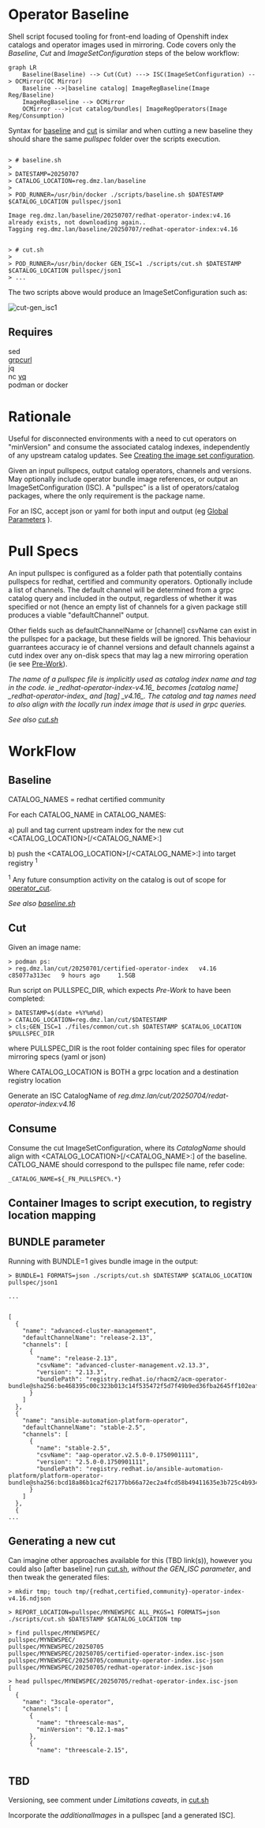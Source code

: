
# Operator Baseline

Shell script focused tooling for front-end loading of Openshift index catalogs and operator images used in mirroring. Code covers only the _Baseline_, _Cut_ and _ImageSetConfiguration_ steps of the below workflow:

```mermaid
graph LR
    Baseline(Baseline) --> Cut(Cut) ---> ISC(ImageSetConfiguration) --> OCMirror(OC Mirror)
    Baseline -->|baseline catalog| ImageRegBaseline(Image Reg/Baseline)
    ImageRegBaseline --> OCMirror
    OCMirror --->|cut catalog/bundles| ImageRegOperators(Image Reg/Consumption)
```

Syntax for [baseline](./scripts/baseline.sh) and [cut](./scripts/cut.sh) is similar and when cutting a new baseline they should share the same _pullspec_ folder over the scripts execution.

```

> # baseline.sh
>
> DATESTAMP=20250707
> CATALOG_LOCATION=reg.dmz.lan/baseline
>
> POD_RUNNER=/usr/bin/docker ./scripts/baseline.sh $DATESTAMP $CATALOG_LOCATION pullspec/json1

Image reg.dmz.lan/baseline/20250707/redhat-operator-index:v4.16 already exists, not downloading again..
Tagging reg.dmz.lan/baseline/20250707/redhat-operator-index:v4.16


> # cut.sh
>
> POD_RUNNER=/usr/bin/docker GEN_ISC=1 ./scripts/cut.sh $DATESTAMP $CATALOG_LOCATION pullspec/json1
> ...

```

The two scripts above would produce an ImageSetConfiguration such as:

![cut-gen_isc1](./images/cut-gen_isc1.png)

## Requires

sed  
[grpcurl](https://github.com/fullstorydev/grpcurl)  
jq  
nc
[yq](https://github.com/mikefarah/yq)  
podman or docker

# Rationale 

Useful for disconnected environments with a need to cut operators on "minVersion" and consume the associated catalog indexes, independently of any upstream catalog updates. See [Creating the image set configuration](https://docs.redhat.com/en/documentation/openshift_container_platform/4.18/html/disconnected_environments/mirroring-in-disconnected-environments#oc-mirror-building-image-set-config-v2_about-installing-oc-mirror-v2).

Given an input pullspecs, output catalog operators, channels and versions. May optionally include operator bundle image references, or output an ImageSetConfiguration (ISC). A "pullspec" is a list of operators/catalog packages, where the only requirement is the package name. 

For an ISC, accept json or yaml for both input and output (eg [Global Parameters](./scripts/cut.sh) ). 

# Pull Specs

An input pullspec is configured as a folder path that potentially contains pullspecs for redhat, certified and community operators. Optionally include a list of channels. The default channel will be determined from a grpc catalog query and included in the output, regardless of whether it was specified or not (hence an empty list of channels for a given package still produces a viable "defaultChannel" output. 

Other fields such as defaultChannelName or [channel] csvName can exist in the pullspec for a package, but these fields will be ignored. This behaviour guarrantees accuracy ie of channel versions and default channels against a cutd index over any on-disk specs that may lag a new mirroring operation (ie see [Pre-Work](#Pre-Work)).

_The name of a pullspec file is implicitly used as catalog index name and tag in the code. ie \_redhat-operator-index-v4.16\_ becomes [catalog name] \_redhat-operator-index\_ and [tag] \_v4.16\_. The catalog and tag names need to also align with the locally run index image that is used in grpc queries._

_See also [cut.sh](./scripts/cut.sh)_

# WorkFlow

## Baseline

 CATALOG_NAMES = redhat certified community

 For each CATALOG_NAME in CATALOG_NAMES:

   a) pull and tag current upstream index for the new cut <CATALOG_LOCATION>[/<CATALOG_NAME>:<VERSION>]

   b) push the <CATALOG_LOCATION>[/<CATALOG_NAME>:<VERSION>] into target registry <sup>1</sup>

<sup>1</sup> Any future consumption activity on the catalog is out of scope for [operator_cut](https://github.com/damobrisbane/operator_cut).

_See also [baseline.sh](./scripts/baseline.sh)_

## Cut

Given an image name:

```
> podman ps:
> reg.dmz.lan/cut/20250701/certified-operator-index   v4.16     c85077a313ec   9 hours ago     1.5GB
```

Run script on PULLSPEC_DIR, which expects _Pre-Work_ to have been completed:

```     
> DATESTAMP=$(date +%Y%m%d)
> CATALOG_LOCATION=reg.dmz.lan/cut/$DATESTAMP
> cls;GEN_ISC=1 ./files/common/cut.sh $DATESTAMP $CATALOG_LOCATION $PULLSPEC_DIR
```
where PULLSPEC_DIR is the root folder containing spec files for operator mirroring specs (yaml or json)

Where CATALOG_LOCATION is BOTH a grpc location and a destination registry location

Generate an ISC CatalogName of _reg.dmz.lan/cut/20250704/redat-operator-index:v4.16_

## Consume

Consume the cut ImageSetConfiguration, where its _CatalogName_ should align with <CATALOG_LOCATION>[/<CATALOG_NAME>:<VERSION>] of the baseline. CATLOG_NAME should correspond to the pullspec file name, refer code:

```
_CATALOG_NAME=${_FN_PULLSPEC%.*}
```

## Container Images to script execution, to registry location mapping


## BUNDLE parameter

Running with BUNDLE=1 gives bundle image in the output:

```
> BUNDLE=1 FORMATS=json ./scripts/cut.sh $DATESTAMP $CATALOG_LOCATION pullspec/json1

...


[
  {
    "name": "advanced-cluster-management",
    "defaultChannelName": "release-2.13",
    "channels": [
      {
        "name": "release-2.13",
        "csvName": "advanced-cluster-management.v2.13.3",
        "version": "2.13.3",
        "bundlePath": "registry.redhat.io/rhacm2/acm-operator-bundle@sha256:be468395c00c323b013c14f535472f5d7f49b9ed36fba2645ff102eaf99b197e"
      }
    ]
  },
  {
    "name": "ansible-automation-platform-operator",
    "defaultChannelName": "stable-2.5",
    "channels": [
      {
        "name": "stable-2.5",
        "csvName": "aap-operator.v2.5.0-0.1750901111",
        "version": "2.5.0-0.1750901111",
        "bundlePath": "registry.redhat.io/ansible-automation-platform/platform-operator-bundle@sha256:bcd18a86b1ca2f62177bb66a72ec2a4fcd58b49411635e3b725c4b934e59ee2e"
      }
    ]
  },
  {
...

```

## Generating a new cut

Can imagine other approaches available for this (TBD link(s)), however you could also [after baseline] run [cut.sh](./scripts/cut.sh), _without the GEN_ISC parameter_, and then tweak the generated files:

```
> mkdir tmp; touch tmp/{redhat,certified,community}-operator-index-v4.16.ndjson

> REPORT_LOCATION=pullspec/MYNEWSPEC ALL_PKGS=1 FORMATS=json ./scripts/cut.sh $DATESTAMP $CATALOG_LOCATION tmp

> find pullspec/MYNEWSPEC/
pullspec/MYNEWSPEC/
pullspec/MYNEWSPEC/20250705
pullspec/MYNEWSPEC/20250705/certified-operator-index.isc-json
pullspec/MYNEWSPEC/20250705/community-operator-index.isc-json
pullspec/MYNEWSPEC/20250705/redhat-operator-index.isc-json

> head pullspec/MYNEWSPEC/20250705/redhat-operator-index.isc-json
[
  {
    "name": "3scale-operator",
    "channels": [
      {
        "name": "threescale-mas",
        "minVersion": "0.12.1-mas"
      },
      {
        "name": "threescale-2.15",


```


## TBD

Versioning, see comment under _Limitations caveats_, in [cut.sh](./scripts/cut.sh)

Incorporate the _additionalImages_ in a pullspec [and a generated ISC].
